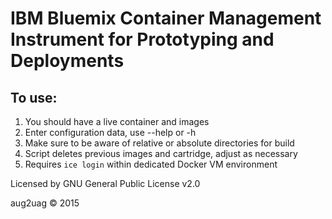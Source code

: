 # IBM Bluemix Container Management Instrument for Prototyping and Deployments

## To use:
1. You should have a live container and images
2. Enter configuration data, use --help or -h
3. Make sure to be aware of relative or absolute directories for build
4. Script deletes previous images and cartridge, adjust as necessary
5. Requires `ice login` within dedicated Docker VM environment

Licensed by GNU General Public License v2.0

aug2uag © 2015